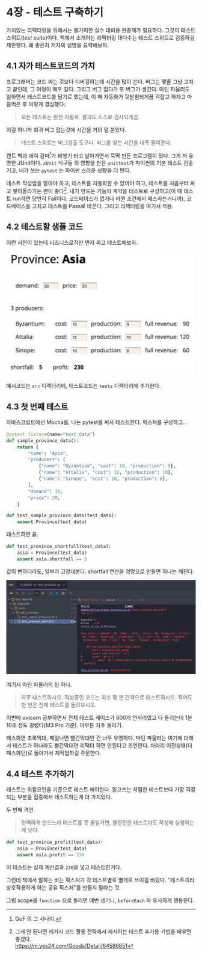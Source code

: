 # 4장 - 테스트 구축하기

가치있는 리팩터링을 위해서는 불가피한 실수 대비용 완충재가 필요하다. 그것이 테스트 스위트(_test suite_)이다. 책에서 소개하는 리팩터링 대다수는 테스트 스위트로 검증하길 제안한다. 왜
좋은지 저자의 설명을 요약해보자.

## 4.1 자가 테스트코드의 가치

프로그래머는 코드 짜는 것보다 디버깅하는데 시간을 많이 쓴다. 버그는 몇줄 그냥 고치고 끝인데, 그 여정이 매우 길다. 그리고 버그 잡다가 또 버그가 생긴다. 마틴 파울러도 일하면서 테스트코드를
담기로 했는데, 이 때 자동화가 뒷받침되게끔 각잡고 하자고 마음먹은 후 이렇게 결심했다:

> 모든 테스트는 완전 자동화. 결과도 스스로 검사되게끔.

이걸 하니까 회귀 버그 잡는것에 시간을 거의 덜 쏟았다.

> 테스트 스위트는 버그검출 도구다. 버그를 찾는 시간을 대폭 줄여준다.

켄트 백과 에릭 감마[^1]가 비행기 타고 날아가면서 뚝딱 만든 프로그램이 있다. 그게 저 유명한 JUnit이다. `xUnit` 식구들 의 영향을 받은 `unittest`가 파이썬의 기본 테스트
검출기고, 내가 쓰는 `pytest` 는 파이썬 스러운 성향을 더 띈다.

테스트 작성법을 알아야 하고, 테스트를 자동화할 수 있어야 하고, 테스트를 처음부터 짜고 쌓아올라가는 편이 좋다[^2]. 내가 만드는 기능의 계약을 테스트로 구성하고(이 때 테스트 run하면
당연히 Fail이다. 코드베이스가 없거나 바뀐 조건에서 패스하는거니까), 코드베이스를 고치고 테스트를 Pass로 바꾼다. 그리고 리팩터링을 여기서 적용.

## 4.2 테스트할 샘플 코드

이런 사진이 있는데 비즈니스로직만 먼저 짜고 테스트해보자.

![예시 사진](./media/001.png)

예시코드는 `src` 디렉터리에, 테스트코드는 `tests` 디렉터리에 추가한다.

## 4.3 첫 번째 테스트

자바스크립트에선 Mocha를, 나는 pytest를 써서 테스트한다. 픽스처를 구성하고...

```python
@pytest.fixture(name="test_data")
def sample_province_data():
    return {
        "name": "Asia",
        "producers": [
            {"name": "Byzantium", "cost": 10, "production": 9},
            {"name": "Attalia", "cost": 12, "production": 10},
            {"name": "Sinope", "cost": 10, "production": 6},
        ],
        "demand": 30,
        "price": 20,
    }
```

```python
def test_sample_province_data(test_data):
    assert Province(test_data)
```

테스트하면 끝.

```python
def test_province_shortfall(test_data):
    asia = Province(test_data)
    assert asia.shortfall == 5
```

값이 뻔하더라도, 일부러 고장내본다. shortfall 연산을 엉망으로 만들면 하나는 깨진다.

![일부러 고장내기. 진짜 잘 테스트하나 확인하는게 쉬우니까](./media/002.png)

여기서 마틴 파울러의 팁 하나.

> 자주 테스트하시오.
> 작성중인 코드는 최소 몇 분 간격으로 테스트하시오.
> 적어도 한 번은 전체 테스트를 돌려보시오.

이번에 uvicorn 공부하면서 전체 테스트 케이스가 600개 언저리였고 다 돌리는데 1분 10초 정도 걸렸다(M3 Pro 기준). 아무튼 자주 돌리기.

패스하면 초록막대, 페일나면 빨간막대인 건 너무 유명하다. 마틴 파울러는 여기에 더해서 테스트가 하나라도 빨간막대면 리팩터 하면 안된다고 조언한다. 차라리 이전상태(다 패스하던)로 돌아가서 재작업하길 주문한다.

## 4.4 테스트 추가하기

테스트는 위험요인을 기준으로 테스트 해야한다. 읽고쓰는 저렴한 테스트보다 가장 걱정되는 부분을 집중해서 테스트하는게 더 가치있다.

두 번째 격언.

> 완벽하게 만드느라 테스트를 못 돌릴거면, 불완전한 테스트라도 작성해 실행하는 게 낫다.

```python
def test_province_profit(test_data):
    asia = Province(test_data)
    assert asia.profit == 230
```

이 테스트는 실제 계산결과 `230`을 넣고 테스트한거다.

그런데 책에서 말하는 바는 픽스처가 각 테스트별로 별개로 쓰이길 바랐다. "테스트끼리 상호작용하게 하는 공유 픽스처"를 만들지 말라는 것.

그럼 scope를 `function` 으로 돌리면 매번 생기니, `beforeEach` 와 유사하게 행동한다.

[^1]: GoF 의 그 사나이.
[^2]: 그게 안 된다면 레거시 코드 활용 전략에서 제시하는 테스트 추가용 기법을 배우면 좋겠다. <br /> https://m.yes24.com/Goods/Detail/64586851